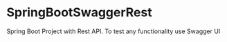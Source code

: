 # SpringBootSwaggerRest

Spring Boot Project with Rest API.
To test any functionality use Swagger UI

